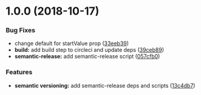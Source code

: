 # 1.0.0 (2018-10-17)


### Bug Fixes

* change default for startValue prop ([33eeb39](https://github.com/tillhub/numpad-with-barcodes/commit/33eeb39))
* **build:** add build step to circleci and update deps ([39ceb89](https://github.com/tillhub/numpad-with-barcodes/commit/39ceb89))
* **semantic-release:** add semantic-release script ([057cfb0](https://github.com/tillhub/numpad-with-barcodes/commit/057cfb0))


### Features

* **semantic versioning:** add semantic-release deps and scripts ([13c4db7](https://github.com/tillhub/numpad-with-barcodes/commit/13c4db7))
